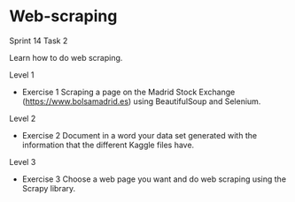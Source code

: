 # Web-scraping
Sprint 14 Task 2

Learn how to do web scraping.

Level 1
- Exercise 1
Scraping a page on the Madrid Stock Exchange (https://www.bolsamadrid.es) using BeautifulSoup and Selenium.



Level 2
- Exercise 2
Document in a word your data set generated with the information that the different Kaggle files have.




Level 3
- Exercise 3
Choose a web page you want and do web scraping using the Scrapy library.
